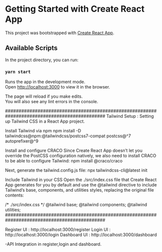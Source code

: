# Getting Started with Create React App

This project was bootstrapped with [Create React App](https://github.com/facebook/create-react-app).

## Available Scripts

In the project directory, you can run:

### `yarn start`

Runs the app in the development mode.\
Open [http://localhost:3000](http://localhost:3000) to view it in the browser.

The page will reload if you make edits.\
You will also see any lint errors in the console.

#############################################################################################
Tailwind Setup :
Setting up Tailwind CSS in a React App project.

Install Tailwind via npm
npm install -D tailwindcss@npm:@tailwindcss/postcss7-compat postcss@^7 autoprefixer@^9


Install and configure CRACO
Since Create React App doesn’t let you override the PostCSS configuration natively, we also need to install CRACO to be able to configure Tailwind:
npm install @craco/craco

Next, generate the tailwind.config.js file:
npx tailwindcss-cli@latest init

Include Tailwind in your CSS
Open the ./src/index.css file that Create React App generates for you by default and use the @tailwind directive to include Tailwind’s base, components, and utilities styles, replacing the original file contents:

/* ./src/index.css */
@tailwind base;
@tailwind components;
@tailwind utilities;
#############################################################################################

Register UI :
http://localhost:3000/register
Login UI :
http://localhost:3000/login
Dashboard UI :
http://localhost:3000/dashboard


-API Integration in register,login and dashboard.
